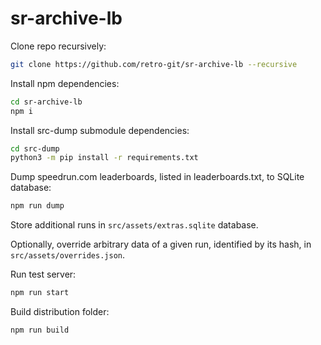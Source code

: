 # sr-archive-lb

Clone repo recursively:
```bash
git clone https://github.com/retro-git/sr-archive-lb --recursive
```

Install npm dependencies:
```bash
cd sr-archive-lb
npm i
```

Install src-dump submodule dependencies:
```bash
cd src-dump
python3 -m pip install -r requirements.txt
```

Dump speedrun.com leaderboards, listed in leaderboards.txt, to SQLite database:
```bash
npm run dump
```

Store additional runs in `src/assets/extras.sqlite` database.

Optionally, override arbitrary data of a given run, identified by its hash, in `src/assets/overrides.json`.

Run test server:
```bash
npm run start
```

Build distribution folder:
```bash
npm run build
```
